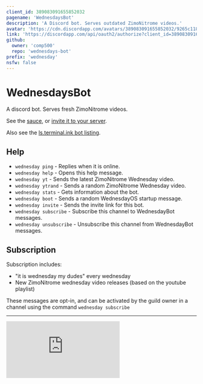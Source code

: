 ```yaml
---
client_id: 389083091655852032
pagename: 'WednesdaysBot'
description: 'A Discord bot. Serves outdated ZimoNitrome videos.'
avatar: 'https://cdn.discordapp.com/avatars/389083091655852032/9265c1183067c72d4bd58d0fecedb101.png'
link: 'https://discordapp.com/api/oauth2/authorize?client_id=389083091655852032&permissions=18432&scope=bot'
github:
  owner: 'comp500'
  repo: 'wednesdays-bot'
prefix: 'wednesday'
nsfw: false
---
```

<h1>WednesdaysBot</h1>
<p>A discord bot. Serves fresh ZimoNitrome videos.</p>
<p>See the <a href="https://github.com/comp500/wednesdays-bot/">sauce</a>, or <a href="https://discordapp.com/api/oauth2/authorize?client_id=389083091655852032&permissions=18432&scope=bot">invite it to your server</a>.</p>
<p>Also see the <a href="https://ls.terminal.ink/bot/389083091655852032">ls.terminal.ink bot listing</a>.</p>

<h2>Help</h2>
<ul>
  <li><code>wednesday ping</code> - Replies when it is online.</li>
  <li><code>wednesday help</code> - Opens this help message.</li>
  <li><code>wednesday yt</code> - Sends the latest ZimoNitrome Wednesday video.</li>
  <li><code>wednesday ytrand</code> - Sends a random ZimoNitrome Wednesday video.</li>
  <li><code>wednesday stats</code> - Gets information about the bot.</li>
  <li><code>wednesday boot</code> - Sends a random WednesdayOS startup message.</li>
  <li><code>wednesday invite</code> - Sends the invite link for this bot.</li>
  <li><code>wednesday subscribe</code> - Subscribe this channel to WednesdayBot messages.</li>
  <li><code>wednesday unsubscribe</code> - Unsubscribe this channel from WednesdayBot messages.</li>
</ul>

<h2>Subscription</h2>
<p>Subscription includes: </p>
<ul>
  <li>"it is wednesday my dudes" every wednesday</li>
  <li>New ZimoNitrome wednesday video releases (based on the youtube playlist)</li>
</ul>
<p>These messages are opt-in, and can be activated by the guild owner in a channel using the command <code>wednesday subscribe</code></p>

<hr>

<iframe src="https://www.youtube.com/embed/Oct2xKMGOno" frameborder="0" gesture="media" allow="encrypted-media" allowfullscreen class="ls-iframe"></iframe>
